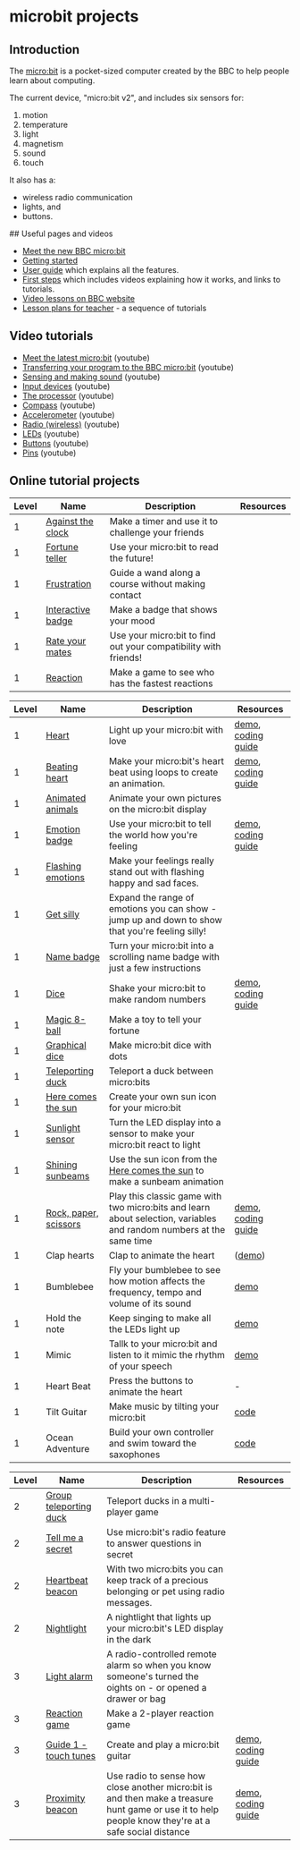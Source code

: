 # microbit projects

## Introduction

The [micro:bit](https://microbit.org/) is a pocket-sized computer created by the BBC to help people learn about computing.

The current device, "micro:bit v2", and includes six sensors for:
1. motion
2. temperature
3. light
4. magnetism
5. sound
6. touch

It also has a:
* wireless radio communication
* lights, and
* buttons.

## Useful pages and videos

* [Meet the new BBC micro:bit](https://microbit.org/new-microbit/)
* [Getting started](https://scratch.mit.edu/microbit)
* [User guide](https://microbit.org/get-started/user-guide/overview/#new-micro:bit-with-sound) which explains all the features.
* [First steps](https://microbit.org/get-started/first-steps/introduction/) which includes videos explaining how it works, and links to tutorials.
* [Video lessons on BBC website](https://www.bbc.co.uk/search?q=micro%3Abit&d=HOMEPAGE_PS)
* [Lesson plans for teacher](https://microbit.org/teach/lessons/) - a sequence of tutorials

## Video tutorials

  * [Meet the latest micro:bit](https://youtu.be/pIUJ4kvJ_QU) (youtube)
  * [Transferring your program to the BBC micro:bit](https://youtu.be/-FZ8yTnoozY) (youtube)
  * [Sensing and making sound](https://youtu.be/waIdGCitbH4) (youtube)
  * [Input devices](https://youtu.be/NkoS2JXaBuM) (youtube)
  * [The processor](https://youtu.be/Y9tk07CzTAA) (youtube)
  * [Compass](https://youtu.be/a3P6LWwPBqM) (youtube)
  * [Accelerometer](https://youtu.be/UT35ODxvmS0) (youtube)
  * [Radio (wireless)](https://youtu.be/rvymAr6WqrQ) (youtube)
  * [LEDs](https://youtu.be/eRhlaXqT-0w) (youtube)
  * [Buttons](https://youtu.be/hnT0qHM3_hQ) (youtube)
  * [Pins](https://youtu.be/EDgdHb0R96I) (youtube)

## Online tutorial projects

| Level | Name | Description | Resources |
| --- | --- | --- | --- |
| 1 | [Against the clock](https://projects.raspberrypi.org/en/projects/against-the-clock) | Make a timer and use it to challenge your friends | |
| 1 | [Fortune teller](https://projects.raspberrypi.org/en/projects/fortune-teller) | Use your micro:bit to read the future! | |
| 1 | [Frustration](https://projects.raspberrypi.org/en/projects/frustration) | Guide a wand along a course without making contact | |
| 1 | [Interactive badge](https://projects.raspberrypi.org/en/projects/interactive-badge) | Make a badge that shows your mood | |
| 1 | [Rate your mates](https://projects.raspberrypi.org/en/projects/rate-your-mates) | Use your micro:bit to find out your compatibility with friends! | |
| 1 | [Reaction](https://projects.raspberrypi.org/en/projects/reaction/1) | Make a game to see who has the fastest reactions | |

| Level | Name | Description | Resources |
| --- | --- | --- | --- |
| 1 | [Heart](https://microbit.org/projects/make-it-code-it/heart/) | Light up your micro:bit with love | [demo](https://youtu.be/cAhn7lPI6mU), [coding guide](https://youtu.be/ykpdk_qkShk) |
| 1 | [Beating heart](https://microbit.org/projects/make-it-code-it/beating-heart/) | Make your micro:bit's heart beat using loops to create an animation. | [demo](https://youtu.be/8qzYWH10o6E), [coding guide](https://youtu.be/2yzT7_QGLLc) |
| 1 | [Animated animals](https://microbit.org/projects/make-it-code-it/animated-animals/) | Animate your own pictures on the micro:bit display | |
| 1 | [Emotion badge](https://microbit.org/projects/make-it-code-it/emotion-badge/?editor=makecode) | Use your micro:bit to tell the world how you're feeling | [demo](https://youtu.be/wSXwc3rlJ7s), [coding guide](https://youtu.be/IN_IoL2gJEE) |
| 1 | [Flashing emotions](https://microbit.org/projects/make-it-code-it/flashing-emotions/) | Make your feelings really stand out with flashing happy and sad faces. | |
| 1 | [Get silly](https://microbit.org/projects/make-it-code-it/get-silly/) | Expand the range of emotions you can show - jump up and down to show that you're feeling silly! | |
| 1 | [Name badge](https://microbit.org/projects/make-it-code-it/name-badge/) | Turn your micro:bit into a scrolling name badge with just a few instructions | |
| 1 | [Dice](https://microbit.org/projects/make-it-code-it/dice/) | Shake your micro:bit to make random numbers | [demo](https://youtu.be/D2VKfi2rvPU), [coding guide](https://youtu.be/FzfHJH903nU) |
| 1 | [Magic 8-ball](https://microbit.org/projects/make-it-code-it/magic-8ball/) | Make a toy to tell your fortune | |
| 1 | [Graphical dice](https://microbit.org/projects/make-it-code-it/graphical-dice/) | Make micro:bit dice with dots | |
| 1 | [Teleporting duck](https://microbit.org/projects/make-it-code-it/teleporting-duck/) | Teleport a duck between micro:bits | |
| 1 | [Here comes the sun](https://microbit.org/projects/make-it-code-it/here-comes-the-sun/) | Create your own sun icon for your micro:bit | |
| 1 | [Sunlight sensor](https://microbit.org/projects/make-it-code-it/sunlight-sensor/) | Turn the LED display into a sensor to make your micro:bit react to light | |
| 1 | [Shining sunbeams](https://microbit.org/projects/make-it-code-it/shining-sunbeams/) | Use the sun icon from the [Here comes the sun](https://microbit.org/projects/make-it-code-it/here-comes-the-sun/) to make a sunbeam animation | |
| 1 | [Rock, paper, scissors](https://microbit.org/projects/make-it-code-it/rock-paper-scissors/) | Play this classic game with two micro:bits and learn about selection, variables and random numbers at the same time | [demo](https://youtu.be/3nad1iFfJ8A), [coding guide](https://youtu.be/dIA06s9CZPw) |
| 1 |  Clap hearts | Clap to animate the heart | ([demo](https://youtu.be/JYvUnb2zImk)) |
| 1 | Bumblebee | Fly your bumblebee to see how motion affects the frequency, tempo and volume of its sound | [demo](https://youtu.be/KbB6-6Nn19U) |
| 1 | Hold the note | Keep singing to make all the LEDs light up | [demo](https://youtu.be/cw_rDuByN_8) |
| 1 | Mimic | Tallk to your micro:bit and listen to it mimic the rhythm of your speech | [demo](https://youtu.be/9xpvNcYtd6Q) |
| 1 |  Heart Beat | Press the buttons to animate the heart | - |  [code](https://scratch.mit.edu/projects/239075950/editor) | - |
| 1 | Tilt Guitar | Make music by tilting your micro:bit | [code](https://scratch.mit.edu/projects/239075950/editor) | 
| 1 | Ocean Adventure | Build your own controller and swim toward the saxophones | [code](https://scratch.mit.edu/projects/239075973/editor) |

| Level | Name | Description | Resources |
| --- | --- | --- | --- |
| 2 | [Group teleporting duck](https://microbit.org/projects/make-it-code-it/group-teleporting-duck/) | Teleport ducks in a multi-player game | |
| 2 | [Tell me a secret](https://microbit.org/projects/make-it-code-it/tell-me-a-secret/) | Use micro:bit's radio feature to answer questions in secret | |
| 2 | [Heartbeat beacon](https://microbit.org/projects/make-it-code-it/heartbeat-beacon/) | With two micro:bits you can keep track of a precious belonging or pet using radio messages. | |
| 2 | [Nightlight](https://microbit.org/projects/make-it-code-it/nightlight/) | A nightlight that lights up your micro:bit's LED display in the dark | |
| 3 | [Light alarm](https://microbit.org/projects/make-it-code-it/light-alarm/) | A radio-controlled remote alarm so when you know someone's turned the oights on - or opened a drawer or bag | |
| 3 | [Reaction game](https://microbit.org/projects/make-it-code-it/reaction-game/) | Make a 2-player reaction game | |
| 3 | [Guide 1 - touch tunes](https://microbit.org/projects/make-it-code-it/guitar-1-touch-tunes/) | Create and play a micro:bit guitar | [demo](https://youtu.be/bdPWE85ZcLM), [coding guide](https://youtu.be/qNXIx31-bPE) |
| 3 | [Proximity beacon](https://microbit.org/projects/make-it-code-it/proximity-beacon/) | Use radio to sense how close another micro:bit is and then make a treasure hunt game or use it to help people know they're at a safe social distance | [demo](https://youtu.be/ww3l4PTkY-Y), [coding guide](https://youtu.be/U6-JOYrg030) |
